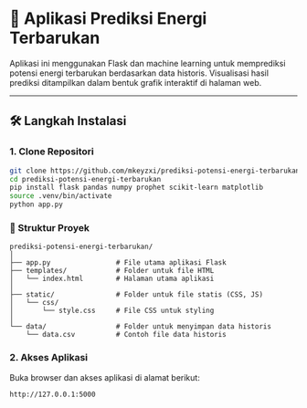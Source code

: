 # 🔋 Aplikasi Prediksi Energi Terbarukan

Aplikasi ini menggunakan Flask dan machine learning untuk memprediksi potensi energi terbarukan berdasarkan data historis. Visualisasi hasil prediksi ditampilkan dalam bentuk grafik interaktif di halaman web.

---

## 🛠️ Langkah Instalasi

### 1. Clone Repositori

```bash gunakan terminal VSCode
git clone https://github.com/mkeyzxi/prediksi-potensi-energi-terbarukan.git
cd prediksi-potensi-energi-terbarukan
pip install flask pandas numpy prophet scikit-learn matplotlib
source .venv/bin/activate
python app.py

```

### 📁 Struktur Proyek
```
prediksi-potensi-energi-terbarukan/
│
├── app.py                # File utama aplikasi Flask
├── templates/            # Folder untuk file HTML
│   └── index.html        # Halaman utama aplikasi
│
├── static/               # Folder untuk file statis (CSS, JS)
│   └── css/
│       └── style.css     # File CSS untuk styling
│
└── data/                 # Folder untuk menyimpan data historis
    └── data.csv          # Contoh file data historis
```
### 2. Akses Aplikasi
Buka browser dan akses aplikasi di alamat berikut:

```Run
http://127.0.0.1:5000
```
